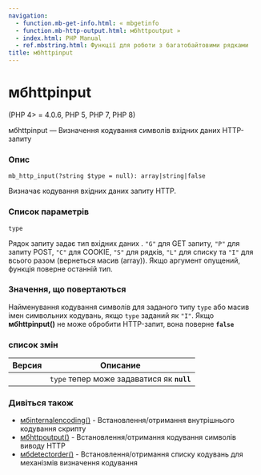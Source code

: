 ```yaml
---
navigation:
  - function.mb-get-info.html: « mbgetinfo
  - function.mb-http-output.html: мбhttpoutput »
  - index.html: PHP Manual
  - ref.mbstring.html: Функції для роботи з багатобайтовими рядками
title: мбhttpinput
---
```

# мбhttpinput

(PHP 4> = 4.0.6, PHP 5, PHP 7, PHP 8)

мбhttpinput — Визначення кодування символів вхідних даних HTTP-запиту

### Опис

```methodsynopsis
mb_http_input(?string $type = null): array|string|false
```

Визначає кодування вхідних даних запиту HTTP.

### Список параметрів

`type`

Рядок запиту задає тип вхідних даних . `"G"` для GET запиту, `"P"` для запиту POST, `"C"` для COOKIE, `"S"` для рядків, `"L"` для списку та `"I"` для всього разом (вернеться масив (array)). Якщо аргумент опущений, функція поверне останній тип.

### Значення, що повертаються

Найменування кодування символів для заданого типу `type` або масив імен символьних кодувань, якщо `type` заданий як `"I"`. Якщо **мбhttpinput()** не може обробити HTTP-запит, вона поверне **`false`**

### список змін

| Версия | Описание |
| --- | --- |
|  | `type` тепер може задаватися як **`null`** |

### Дивіться також

-   [мбinternalencoding()](function.mb-internal-encoding.md) - Встановлення/отримання внутрішнього кодування скрипту
-   [мбhttpoutput()](function.mb-http-output.md) - Встановлення/отримання кодування символів виводу HTTP
-   [мбdetectorder()](function.mb-detect-order.md) - Встановлення/отримання списку кодувань для механізмів визначення кодування
